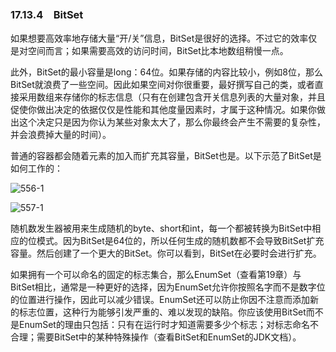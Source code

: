 ### 17.13.4　BitSet

如果想要高效率地存储大量“开/关”信息，BitSet是很好的选择。不过它的效率仅是对空间而言；如果需要高效的访问时间，BitSet比本地数组稍慢一点。

此外，BitSet的最小容量是long：64位。如果存储的内容比较小，例如8位，那么BitSet就浪费了一些空间。因此如果空间对你很重要，最好撰写自己的类，或者直接采用数组来存储你的标志信息（只有在创建包含开关信息列表的大量对象，并且促使你做出决定的依据仅仅是性能和其他度量因素时，才属于这种情况。如果你做出这个决定只是因为你认为某些对象太大了，那么你最终会产生不需要的复杂性，并会浪费掉大量的时间）。

普通的容器都会随着元素的加入而扩充其容量，BitSet也是。以下示范了BitSet是如何工作的：

![556-1](../Images/image03461.jpeg)

![557-1](../Images/image03462.jpeg)

随机数发生器被用来生成随机的byte、short和int，每一个都被转换为BitSet中相应的位模式。因为BitSet是64位的，所以任何生成的随机数都不会导致BitSet扩充容量。然后创建了一个更大的BitSet。你可以看到，BitSet在必要时会进行扩充。

如果拥有一个可以命名的固定的标志集合，那么EnumSet（查看第19章）与BitSet相比，通常是一种更好的选择，因为EnumSet允许你按照名字而不是数字位的位置进行操作，因此可以减少错误。EnumSet还可以防止你因不注意而添加新的标志位置，这种行为能够引发严重的、难以发现的缺陷。你应该使用BitSet而不是EnumSet的理由只包括：只有在运行时才知道需要多少个标志；对标志命名不合理；需要BitSet中的某种特殊操作（查看BitSet和EnumSet的JDK文档）。